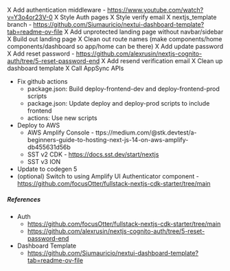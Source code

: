 X Add authentication middleware - https://www.youtube.com/watch?v=Y3o4or23V-0
X Style Auth pages
X Style verify email
X nextjs_template branch - https://github.com/Siumauricio/nextui-dashboard-template?tab=readme-ov-file
X Add unprotected landing page without navbar/sidebar
X Build out landing page
X Clean out route names (make components/home components/dashboard so app/home can be there)
X Add update password
X Add reset password - https://github.com/alexrusin/nextjs-cognito-auth/tree/5-reset-password-end
X Add resend verification email
X Clean up dashboard template
X Call AppSync APIs

- Fix github actions
  - package.json: Build deploy-frontend-dev and deploy-frontend-prod scripts
  - package.json: Update deploy and deploy-prod scripts to include frontend
  - actions: Use new scripts
- Deploy to AWS
  - AWS Amplify Console - ttps://medium.com/@stk.devtest/a-beginners-guide-to-hosting-next-js-14-on-aws-amplify-db455631d56b
  - SST v2 CDK - https://docs.sst.dev/start/nextjs
  - SST v3 ION
- Update to codegen 5
- (optional) Switch to using Amplify UI Authenticator component - https://github.com/focusOtter/fullstack-nextjs-cdk-starter/tree/main

##### References

- Auth
  - https://github.com/focusOtter/fullstack-nextjs-cdk-starter/tree/main
  - https://github.com/alexrusin/nextjs-cognito-auth/tree/5-reset-password-end
- Dashboard Template
  - https://github.com/Siumauricio/nextui-dashboard-template?tab=readme-ov-file

